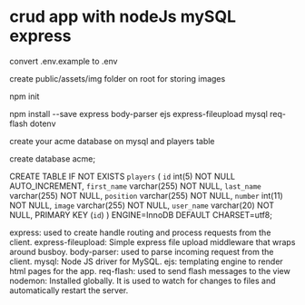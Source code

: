 # crud app with nodeJs mySQL express

convert .env.example to .env

create public/assets/img folder on root for storing images

npm init

npm install --save express body-parser ejs express-fileupload mysql req-flash dotenv

create your acme database on mysql and players table

create database acme;

CREATE TABLE IF NOT EXISTS `players` (
`id` int(5) NOT NULL AUTO_INCREMENT,
`first_name` varchar(255) NOT NULL,
`last_name` varchar(255) NOT NULL,
`position` varchar(255) NOT NULL,
`number` int(11) NOT NULL,
`image` varchar(255) NOT NULL,
`user_name` varchar(20) NOT NULL,
PRIMARY KEY (`id`)
) ENGINE=InnoDB DEFAULT CHARSET=utf8;

express: used to create handle routing and process requests from the client.
express-fileupload: Simple express file upload middleware that wraps around busboy.
body-parser: used to parse incoming request from the client.
mysql: Node JS driver for MySQL.
ejs: templating engine to render html pages for the app.
req-flash: used to send flash messages to the view
nodemon: Installed globally. It is used to watch for changes to files and automatically restart the server.
